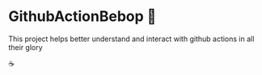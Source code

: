 ﻿# GithubActionBebop :wrench:

This project helps better understand and interact with github actions in all their glory 

:coffee:
